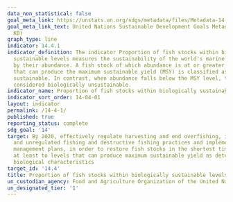 ```yaml
---
data_non_statistical: false
goal_meta_link: https://unstats.un.org/sdgs/metadata/files/Metadata-14-04-01.pdf
goal_meta_link_text: United Nations Sustainable Development Goals Metadata (PDF 370
  KB)
graph_type: line
indicator: 14.4.1
indicator_definition: The indicator Proportion of fish stocks within biologically
  sustainable levels measures the sustainability of the world's marine capture fisheries
  by their abundance. A fish stock of which abundance is at or greater than the level,
  that can produce the maximum sustainable yield (MSY) is classified as biologically
  sustainable. In contrast, when abundance falls below the MSY level, the stock is
  considered biologically unsustainable.
indicator_name: Proportion of fish stocks within biologically sustainable levels
indicator_sort_order: 14-04-01
layout: indicator
permalink: /14-4-1/
published: true
reporting_status: complete
sdg_goal: '14'
target: By 2020, effectively regulate harvesting and end overfishing, illegal, unreported
  and unregulated fishing and destructive fishing practices and implement science-based
  management plans, in order to restore fish stocks in the shortest time feasible,
  at least to levels that can produce maximum sustainable yield as determined by their
  biological characteristics
target_id: '14.4'
title: Proportion of fish stocks within biologically sustainable levels
un_custodian_agency: Food and Agriculture Organization of the United Nations (FAO)
un_designated_tier: '1'
---
```

